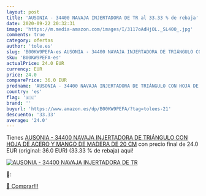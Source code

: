 ```yaml
---
layout: post
title: 'AUSONIA - 34400 NAVAJA INJERTADORA DE TR al 33.33 % de rebaja'
date: 2020-09-22 20:32:31
image: 'https://m.media-amazon.com/images/I/3117oAdHjOL._SL400_.jpg'
comments: true
category: ofertas
author: 'tole.es'
slug: 'B00KW9PEFA-es AUSONIA - 34400 NAVAJA INJERTADORA DE TRIÁNGULO CON HOJA...'
sku: 'B00KW9PEFA-es'
actualPrice: 24.0 EUR
currency: EUR
price: 24.0
comparePrice: 36.0 EUR
prodname: 'AUSONIA - 34400 NAVAJA INJERTADORA DE TRIÁNGULO CON HOJA DE ACERO Y MANGO DE MADERA DE 20 CM'
country: 'es'
flag: '🇪🇸'
brand: ''
buyurl: 'https://www.amazon.es/dp/B00KW9PEFA/?tag=tolees-21'
descuento: '33.33'
average: '24.0'
---
```


Tienes [AUSONIA - 34400 NAVAJA INJERTADORA DE TRIÁNGULO CON HOJA DE ACERO Y MANGO DE MADERA DE 20 CM](https://www.amazon.es/dp/B00KW9PEFA/?tag=tolees-21) con precio final de  24.0 EUR (original: 36.0 EUR) (33.33 %  de rebaja) aqui!

[![AUSONIA - 34400 NAVAJA INJERTADORA DE TR](https://m.media-amazon.com/images/I/3117oAdHjOL._SL400_.jpg)](https://www.amazon.es/dp/B00KW9PEFA/?tag=tolees-21)

🔎:


[🛒 Comprar!!!](https://www.amazon.es/dp/B00KW9PEFA/?tag=tolees-21)

